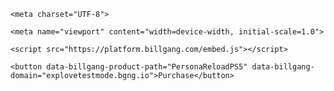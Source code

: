 <html lang="en">

<head>

    <meta charset="UTF-8">

    <meta name="viewport" content="width=device-width, initial-scale=1.0">

    <script src="https://platform.billgang.com/embed.js"></script>

</head>

<body>

    <button data-billgang-product-path="PersonaReloadPS5" data-billgang-domain="explovetestmode.bgng.io">Purchase</button>

</body>

</html>
